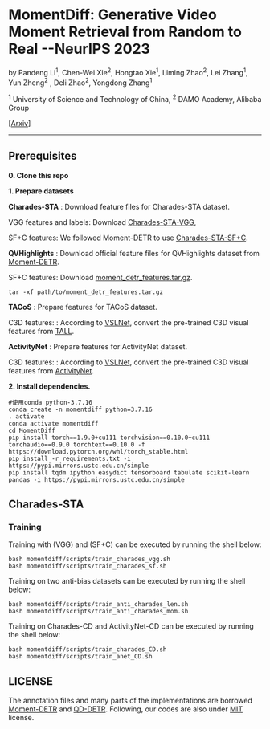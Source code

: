 # MomentDiff: Generative Video Moment Retrieval from Random to Real --NeurIPS 2023
by 
Pandeng Li<sup>1</sup>, Chen-Wei Xie<sup>2</sup>, Hongtao Xie<sup>1</sup>, Liming Zhao<sup>2</sup>, Lei Zhang<sup>1</sup>, Yun Zheng<sup>2</sup>
, Deli Zhao<sup>2</sup>, Yongdong Zhang<sup>1</sup>

<sup>1</sup> University of Science and Technology of China, <sup>2</sup> DAMO Academy, Alibaba Group

	


[[Arxiv](https://arxiv.org/abs/2307.02869)]

----------

## Prerequisites
<b>0. Clone this repo</b>

<b>1. Prepare datasets</b>

<b>Charades-STA</b> : Download feature files for Charades-STA dataset.

VGG features and labels: Download [Charades-STA-VGG](https://github.com/TencentARC/UMT),

SF+C features: We followed Moment-DETR to use [Charades-STA-SF+C](https://github.com/linjieli222/HERO_Video_Feature_Extractor). 


<b>QVHighlights</b> : Download official feature files for QVHighlights dataset from [Moment-DETR](https://github.com/jayleicn/moment_detr). 

SF+C features: Download [moment_detr_features.tar.gz](https://drive.google.com/file/d/1Hiln02F1NEpoW8-iPZurRyi-47-W2_B9/view?usp=sharing).
```
tar -xf path/to/moment_detr_features.tar.gz
```


<b>TACoS</b> : Prepare features for TACoS dataset. 

C3D features: : According to [VSLNet](https://github.com/26hzhang/VSLNet/tree/master/prepare), convert the pre-trained C3D visual features from [TALL](https://drive.google.com/uc?export=download&id=1zQp0aYGFCm8PqqHOh4UtXfy2U3pJMBeu).

<b>ActivityNet</b> : Prepare features for ActivityNet dataset. 

C3D features: : According to [VSLNet](https://github.com/26hzhang/VSLNet/tree/master/prepare), convert the pre-trained C3D visual features from [ActivityNet](http://activity-net.org/challenges/2016/download.html#c3d).


<b>2. Install dependencies.</b>

```
#使用conda python-3.7.16
conda create -n momentdiff python=3.7.16 
. activate
conda activate momentdiff
cd MomentDiff
pip install torch==1.9.0+cu111 torchvision==0.10.0+cu111 torchaudio==0.9.0 torchtext==0.10.0 -f https://download.pytorch.org/whl/torch_stable.html
pip install -r requirements.txt -i https://pypi.mirrors.ustc.edu.cn/simple
pip install tqdm ipython easydict tensorboard tabulate scikit-learn pandas -i https://pypi.mirrors.ustc.edu.cn/simple
```

## Charades-STA

### Training
Training with (VGG) and (SF+C) can be executed by running the shell below:
```
bash momentdiff/scripts/train_charades_vgg.sh 
bash momentdiff/scripts/train_charades_sf.sh 
```

Training on two anti-bias datasets can be executed by running the shell below:
```
bash momentdiff/scripts/train_anti_charades_len.sh 
bash momentdiff/scripts/train_anti_charades_mom.sh 
```

Training on Charades-CD and ActivityNet-CD can be executed by running the shell below:
```
bash momentdiff/scripts/train_charades_CD.sh 
bash momentdiff/scripts/train_anet_CD.sh 
```




## LICENSE
The annotation files and many parts of the implementations are borrowed [Moment-DETR](https://github.com/jayleicn/moment_detr) and [QD-DETR](https://github.com/wjun0830/QD-DETR).
Following, our codes are also under [MIT](https://opensource.org/licenses/MIT) license.
 
